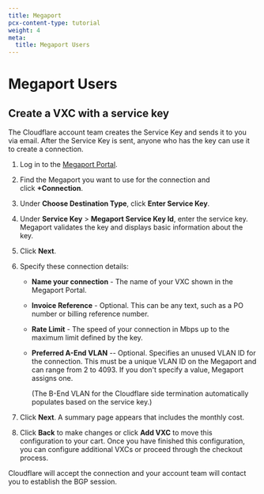 ```yaml
---
title: Megaport
pcx-content-type: tutorial
weight: 4
meta:
  title: Megaport Users
---
```


# Megaport Users

## Create a VXC with a service key

The Cloudflare account team creates the Service Key and sends it to you via email. After the Service Key is sent, anyone who has the key can use it to create a connection.

1.  Log in to the [Megaport Portal](https://portal.megaport.com/).

2.  Find the Megaport you want to use for the connection and click **+Connection**.

3.  Under **Choose Destination Type**, click **Enter Service Key**.

4.  Under **Service Key** > **Megaport Service Key Id**, enter the service key.
    Megaport validates the key and displays basic information about the key.

5.  Click **Next**.

6.  Specify these connection details:

    - **Name your connection** - The name of your VXC shown in the Megaport Portal.
    - **Invoice Reference** - Optional. This can be any text, such as a PO number or billing reference number.
    - **Rate Limit** - The speed of your connection in Mbps up to the maximum limit defined by the key.
    - **Preferred A-End VLAN** -- Optional. Specifies an unused VLAN ID for the connection. This must be a unique VLAN ID on the Megaport and can range from 2 to 4093. If you don't specify a value, Megaport assigns one.

      (The B-End VLAN for the Cloudflare side termination automatically populates based on the service key.)

7.  Click **Next**. A summary page appears that includes the monthly cost.

8.  Click **Back** to make changes or click **Add VXC** to move this configuration to your cart. Once you have finished this configuration, you can configure additional VXCs or proceed through the checkout process.

Cloudflare will accept the connection and your account team will contact you to establish the BGP session.
